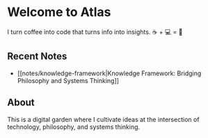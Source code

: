 # Welcome to Atlas

I turn coffee into code that turns info into insights. ☕️ + 💻 = 🎨

## Recent Notes

- [[notes/knowledge-framework|Knowledge Framework: Bridging Philosophy and Systems Thinking]]

## About

This is a digital garden where I cultivate ideas at the intersection of technology, philosophy, and systems thinking.
